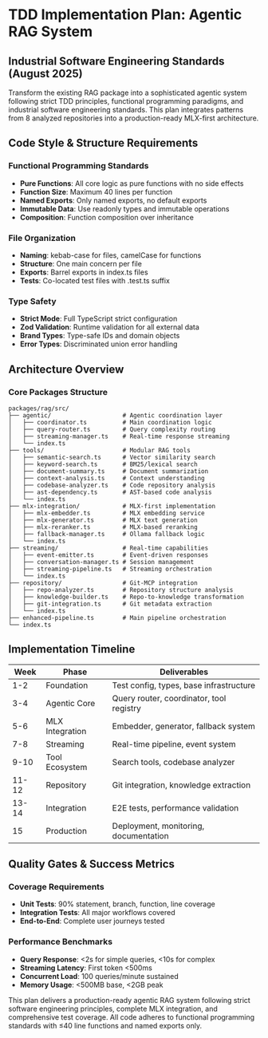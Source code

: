 # TDD Implementation Plan: Agentic RAG System

## Industrial Software Engineering Standards (August 2025)

Transform the existing RAG package into a sophisticated agentic system following strict TDD principles, functional programming paradigms, and industrial software engineering standards. This plan integrates patterns from 8 analyzed repositories into a production-ready MLX-first architecture.

## Code Style & Structure Requirements

### Functional Programming Standards

- **Pure Functions**: All core logic as pure functions with no side effects
- **Function Size**: Maximum 40 lines per function
- **Named Exports**: Only named exports, no default exports
- **Immutable Data**: Use readonly types and immutable operations
- **Composition**: Function composition over inheritance

### File Organization

- **Naming**: kebab-case for files, camelCase for functions
- **Structure**: One main concern per file
- **Exports**: Barrel exports in index.ts files
- **Tests**: Co-located test files with .test.ts suffix

### Type Safety

- **Strict Mode**: Full TypeScript strict configuration
- **Zod Validation**: Runtime validation for all external data
- **Brand Types**: Type-safe IDs and domain objects
- **Error Types**: Discriminated union error handling

## Architecture Overview

### Core Packages Structure

```
packages/rag/src/
├── agentic/                    # Agentic coordination layer
│   ├── coordinator.ts          # Main coordination logic
│   ├── query-router.ts         # Query complexity routing
│   ├── streaming-manager.ts    # Real-time response streaming
│   └── index.ts
├── tools/                      # Modular RAG tools
│   ├── semantic-search.ts      # Vector similarity search
│   ├── keyword-search.ts       # BM25/lexical search
│   ├── document-summary.ts     # Document summarization
│   ├── context-analysis.ts     # Context understanding
│   ├── codebase-analyzer.ts    # Code repository analysis
│   ├── ast-dependency.ts       # AST-based code analysis
│   └── index.ts
├── mlx-integration/            # MLX-first implementation
│   ├── mlx-embedder.ts         # MLX embedding service
│   ├── mlx-generator.ts        # MLX text generation
│   ├── mlx-reranker.ts         # MLX-based reranking
│   ├── fallback-manager.ts     # Ollama fallback logic
│   └── index.ts
├── streaming/                  # Real-time capabilities
│   ├── event-emitter.ts        # Event-driven responses
│   ├── conversation-manager.ts # Session management
│   ├── streaming-pipeline.ts   # Streaming orchestration
│   └── index.ts
├── repository/                 # Git-MCP integration
│   ├── repo-analyzer.ts        # Repository structure analysis
│   ├── knowledge-builder.ts    # Repo-to-knowledge transformation
│   ├── git-integration.ts      # Git metadata extraction
│   └── index.ts
├── enhanced-pipeline.ts        # Main pipeline orchestration
└── index.ts
```

## Implementation Timeline

| Week  | Phase           | Deliverables                             |
| ----- | --------------- | ---------------------------------------- |
| 1-2   | Foundation      | Test config, types, base infrastructure  |
| 3-4   | Agentic Core    | Query router, coordinator, tool registry |
| 5-6   | MLX Integration | Embedder, generator, fallback system     |
| 7-8   | Streaming       | Real-time pipeline, event system         |
| 9-10  | Tool Ecosystem  | Search tools, codebase analyzer          |
| 11-12 | Repository      | Git integration, knowledge extraction    |
| 13-14 | Integration     | E2E tests, performance validation        |
| 15    | Production      | Deployment, monitoring, documentation    |

## Quality Gates & Success Metrics

### Coverage Requirements

- **Unit Tests**: 90% statement, branch, function, line coverage
- **Integration Tests**: All major workflows covered
- **End-to-End**: Complete user journeys tested

### Performance Benchmarks

- **Query Response**: <2s for simple queries, <10s for complex
- **Streaming Latency**: First token <500ms
- **Concurrent Load**: 100 queries/minute sustained
- **Memory Usage**: <500MB base, <2GB peak

This plan delivers a production-ready agentic RAG system following strict software engineering principles, complete MLX integration, and comprehensive test coverage. All code adheres to functional programming standards with ≤40 line functions and named exports only.
